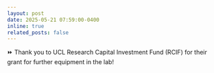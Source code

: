 ```yaml
---
layout: post
date: 2025-05-21 07:59:00-0400
inline: true
related_posts: false
---
```

:fast_forward: Thank you to UCL Research Capital Investment Fund (RCIF) for their grant for further equipment in the lab!